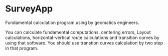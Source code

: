 # SurveyApp
Fundamental calculation program using by geomatics engineers.

You can calculate fundamental computations, centering errors, Layout calculations, horizontal-vertical route calculations and transition curves by using that software.
You should use transtion curves calculation by two step in that program.
